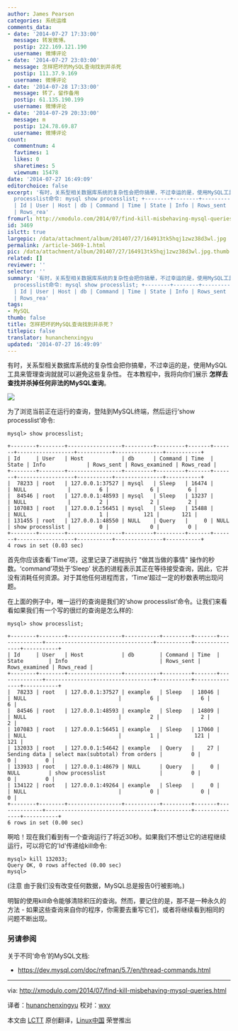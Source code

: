 ```yaml
---
author: James Pearson
categories: 系统运维
comments_data:
- date: '2014-07-27 17:33:00'
  message: 转发微博。
  postip: 222.169.121.190
  username: 微博评论
- date: '2014-07-27 23:03:00'
  message: 怎样把坏的MySQL查询找到并杀死
  postip: 111.37.9.169
  username: 微博评论
- date: '2014-07-28 17:33:00'
  message: 转了，留作备用
  postip: 61.135.190.199
  username: 微博评论
- date: '2014-07-29 20:33:00'
  message: m
  postip: 124.78.69.87
  username: 微博评论
count:
  commentnum: 4
  favtimes: 1
  likes: 0
  sharetimes: 5
  viewnum: 15478
date: '2014-07-27 16:49:09'
editorchoice: false
excerpt: '有时，关系型相关数据库系统的复杂性会把你搞晕，不过幸运的是，使用MySQL工具来管理查询就就可以避免这些复杂性。 在本教程中，我将向你们展示 怎样去查找并杀掉任何非法的MySQL查询。  为了浏览当前正在运行的查询，登陆到MySQL终端，然后运行show
  processlist命令: mysql show processlist; +--------+--------+-----------------+---------+---------+-------+-------+------------------+-----------+---------------+-----------+
  | Id | User | Host | db | Command | Time | State | Info | Rows_sent | Rows_examined
  | Rows_rea'
fromurl: http://xmodulo.com/2014/07/find-kill-misbehaving-mysql-queries.html
id: 3469
islctt: true
largepic: /data/attachment/album/201407/27/164913tk5hqj1zwz38d3wl.jpg
permalink: /article-3469-1.html
pic: /data/attachment/album/201407/27/164913tk5hqj1zwz38d3wl.jpg.thumb.jpg
related: []
reviewer: ''
selector: ''
summary: '有时，关系型相关数据库系统的复杂性会把你搞晕，不过幸运的是，使用MySQL工具来管理查询就就可以避免这些复杂性。 在本教程中，我将向你们展示 怎样去查找并杀掉任何非法的MySQL查询。  为了浏览当前正在运行的查询，登陆到MySQL终端，然后运行show
  processlist命令: mysql show processlist; +--------+--------+-----------------+---------+---------+-------+-------+------------------+-----------+---------------+-----------+
  | Id | User | Host | db | Command | Time | State | Info | Rows_sent | Rows_examined
  | Rows_rea'
tags:
- MySQL
thumb: false
title: 怎样把坏的MySQL查询找到并杀死？
titlepic: false
translator: hunanchenxingyu
updated: '2014-07-27 16:49:09'
---
```


有时，关系型相关数据库系统的复杂性会把你搞晕，不过幸运的是，使用MySQL工具来管理查询就就可以避免这些复杂性。 在本教程中，我将向你们展示 **怎样去查找并杀掉任何非法的MySQL查询**。


![](/data/attachment/album/201407/27/164913tk5hqj1zwz38d3wl.jpg)


为了浏览当前正在运行的查询，登陆到MySQL终端，然后运行‘show processlist’命令:



```
mysql> show processlist; 

+--------+--------+-----------------+---------+---------+-------+-------+------------------+-----------+---------------+-----------+
| Id     | User   | Host            | db      | Command | Time  | State | Info             | Rows_sent | Rows_examined | Rows_read |
+--------+--------+-----------------+---------+---------+-------+-------+------------------+-----------+---------------+-----------+
|  78233 | root   | 127.0.0.1:37527 | mysql   | Sleep   | 16474 |       | NULL             |         6 |             6 |         6 |
|  84546 | root   | 127.0.0.1:48593 | mysql   | Sleep   | 13237 |       | NULL             |         2 |             2 |         2 |
| 107083 | root   | 127.0.0.1:56451 | mysql   | Sleep   | 15488 |       | NULL             |         1 |           121 |       121 |
| 131455 | root   | 127.0.0.1:48550 | NULL    | Query   |     0 | NULL  | show processlist |         0 |             0 |         0 |
+--------+--------+-----------------+---------+---------+-------+-------+------------------+-----------+---------------+-----------+
4 rows in set (0.03 sec)

```

首先你应该查看'Time'项，这里记录了进程执行 "做其当做的事情" 操作的秒数。‘command’项处于‘Sleep’ 状态的进程表示其正在等待接受查询，因此，它并没有消耗任何资源。对于其他任何进程而言，‘Time’超过一定的秒数表明出现问题。


在上面的例子中，唯一运行的查询是我们的‘show processlist’命令。让我们来看看如果我们有一个写的很烂的查询是怎么样的:



```
mysql> show processlist; 

+--------+--------+-----------------+-----------+---------+-------+--------------+----------------------------------+-----------+---------------+-----------+
| Id     | User   | Host            | db        | Command | Time  | State        | Info                             | Rows_sent | Rows_examined | Rows_read |
+--------+--------+-----------------+-----------+---------+-------+--------------+----------------------------------+-----------+---------------+-----------+
|  78233 | root   | 127.0.0.1:37527 | example   | Sleep   | 18046 |              | NULL                             |         6 |             6 |         6 |
|  84546 | root   | 127.0.0.1:48593 | example   | Sleep   | 14809 |              | NULL                             |         2 |             2 |         2 |
| 107083 | root   | 127.0.0.1:56451 | example   | Sleep   | 17060 |              | NULL                             |         1 |           121 |       121 |
| 132033 | root   | 127.0.0.1:54642 | example   | Query   |    27 | Sending data | select max(subtotal) from orders |         0 |             0 |         0 |
| 133933 | root   | 127.0.0.1:48679 | NULL      | Query   |     0 | NULL         | show processlist                 |         0 |             0 |         0 |
| 134122 | root   | 127.0.0.1:49264 | example   | Sleep   |     0 |              | NULL                             |         0 |             0 |         0 |
+--------+--------+-----------------+-----------+---------+-------+--------------+----------------------------------+-----------+---------------+-----------+
6 rows in set (0.00 sec)

```

啊哈！现在我们看到有一个查询运行了将近30秒。如果我们不想让它的进程继续运行，可以将它的'Id'传递给kill命令:



```
mysql> kill 132033;
Query OK, 0 rows affected (0.00 sec)
mysql> 

```

(注意 由于我们没有改变任何数据，MySQL总是报告0行被影响。)


明智的使用kill命令能够清除积压的查询。然而，要记住的是，那不是一种永久的方法 - 如果这些查询来自你的程序，你需要去重写它们，或者将继续看到相同的问题不断出现。


### 另请参阅


关于不同‘命令’的MySQL文档:


* <https://dev.mysql.com/doc/refman/5.7/en/thread-commands.html>




---


via: <http://xmodulo.com/2014/07/find-kill-misbehaving-mysql-queries.html>


译者：[hunanchenxingyu](https://github.com/hunanchenxingyu) 校对：[wxy](https://github.com/wxy)


本文由 [LCTT](https://github.com/LCTT/TranslateProject) 原创翻译，[Linux中国](http://linux.cn/) 荣誉推出